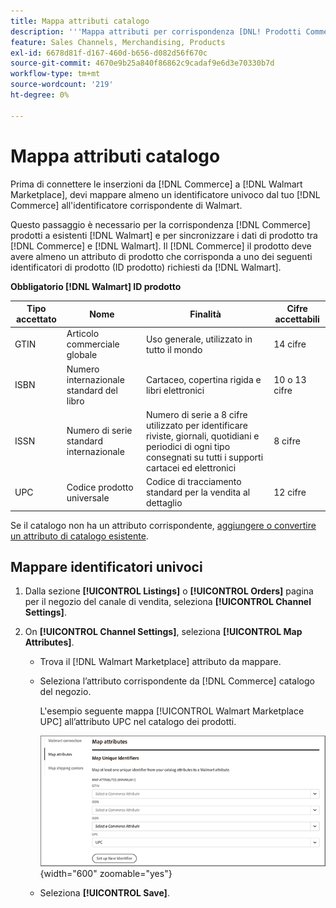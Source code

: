 ```yaml
---
title: Mappa attributi catalogo
description: '''Mappa attributi per corrispondenza [DNL! Prodotti Commerce] a esistenti [!DNL Walmart Marketplace] elenchi e sincronizzazione dei dati tra [!DNL Channel Manager] e [!DNL Walmart]."'
feature: Sales Channels, Merchandising, Products
exl-id: 6678d81f-d167-460d-b656-d082d56f670c
source-git-commit: 4670e9b25a840f86862c9cadaf9e6d3e70330b7d
workflow-type: tm+mt
source-wordcount: '219'
ht-degree: 0%

---
```


# Mappa attributi catalogo

Prima di connettere le inserzioni da [!DNL Commerce] a [!DNL Walmart Marketplace], devi mappare almeno un identificatore univoco dal tuo [!DNL Commerce] all&#39;identificatore corrispondente di Walmart.

Questo passaggio è necessario per la corrispondenza [!DNL Commerce] prodotti a esistenti [!DNL Walmart] e per sincronizzare i dati di prodotto tra [!DNL Commerce] e [!DNL Walmart]. Il [!DNL Commerce] il prodotto deve avere almeno un attributo di prodotto che corrisponda a uno dei seguenti identificatori di prodotto (ID prodotto) richiesti da [!DNL Walmart].

**Obbligatorio [!DNL Walmart] ID prodotto**

| **Tipo accettato** | **Nome** | **Finalità** | **Cifre accettabili** |
|-------------------|--------------------------------------|--------------------------------------------------------------------------------------------------------------------------------------------------|-----------------------|
| GTIN | Articolo commerciale globale | Uso generale, utilizzato in tutto il mondo | 14 cifre |
| ISBN | Numero internazionale standard del libro | Cartaceo, copertina rigida e libri elettronici | 10 o 13 cifre |
| ISSN | Numero di serie standard internazionale | Numero di serie a 8 cifre utilizzato per identificare riviste, giornali, quotidiani e periodici di ogni tipo consegnati su tutti i supporti cartacei ed elettronici | 8 cifre |
| UPC | Codice prodotto universale | Codice di tracciamento standard per la vendita al dettaglio | 12 cifre |

Se il catalogo non ha un attributo corrispondente, [aggiungere o convertire un attributo di catalogo esistente](https://experienceleague.adobe.com/docs/commerce-admin/catalog/product-attributes/product-attributes.html).

## Mappare identificatori univoci

1. Dalla sezione **[!UICONTROL Listings]** o **[!UICONTROL Orders]** pagina per il negozio del canale di vendita, seleziona **[!UICONTROL Channel Settings]**.

1. On **[!UICONTROL Channel Settings]**, seleziona **[!UICONTROL Map Attributes]**.

   - Trova il [!DNL Walmart Marketplace] attributo da mappare.

   - Seleziona l’attributo corrispondente da [!DNL Commerce] catalogo del negozio.

     L&#39;esempio seguente mappa [!UICONTROL Walmart Marketplace UPC] all’attributo UPC nel catalogo dei prodotti.

     ![Mappa gli attributi per i criteri di corrispondenza prodotto](assets/products-map-attributes-for-match.png){width="600" zoomable="yes"}

   - Seleziona **[!UICONTROL Save]**.
